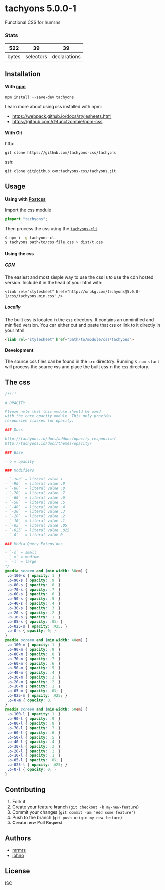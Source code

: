 # tachyons 5.0.0-1

Functional CSS for humans

### Stats

522 | 39 | 39
---|---|---
bytes | selectors | declarations

## Installation

#### With [npm](https://npmjs.com)

```
npm install --save-dev tachyons
```

Learn more about using css installed with npm:
* https://webpack.github.io/docs/stylesheets.html
* https://github.com/defunctzombie/npm-css

#### With Git

http:
```
git clone https://github.com/tachyons-css/tachyons
```

ssh:
```
git clone git@github.com:tachyons-css/tachyons.git
```

## Usage

#### Using with [Postcss](https://github.com/postcss/postcss)

Import the css module

```css
@import "tachyons";
```

Then process the css using the [`tachyons-cli`](https://github.com/tachyons-css/tachyons-cli)

```sh
$ npm i -g tachyons-cli
$ tachyons path/to/css-file.css > dist/t.css
```

#### Using the css

##### CDN
The easiest and most simple way to use the css is to use the cdn hosted version. Include it in the head of your html with:

```
<link rel="stylesheet" href="http://unpkg.com/tachyons@5.0.0-1/css/tachyons.min.css" />
```

##### Locally
The built css is located in the `css` directory. It contains an unminified and minified version.
You can either cut and paste that css or link to it directly in your html.

```html
<link rel="stylesheet" href="path/to/module/css/tachyons">
```

#### Development

The source css files can be found in the `src` directory.
Running `$ npm start` will process the source css and place the built css in the `css` directory.

## The css

```css
/*!!!

# OPACITY

Please note that this module should be used
with the core opacity module. This only provides
responsive classes for opacity.

### Docs

http://tachyons.io/docs/addons/opacity-responsive/
http://tachyons.io/docs/themes/opacity/

### Base

- o = opacity

### Modifiers

- `-100` = literal value 1
- `-90`  = literal value .9
- `-80`  = literal value .8
- `-70`  = literal value .7
- `-60`  = literal value .6
- `-50`  = literal value .5
- `-40`  = literal value .4
- `-30`  = literal value .3
- `-20`  = literal value .2
- `-10`  = literal value .1
- `-05`  = literal value .05
- `-025` = literal value .025
- `-0`   = literal value 0

### Media Query Extensions

- `-s` = small
- `-m` = medium
- `-l` = large
*/
@media screen and (min-width: 30em) {
 .o-100-s { opacity: 1; }
 .o-90-s { opacity: .9; }
 .o-80-s { opacity: .8; }
 .o-70-s { opacity: .7; }
 .o-60-s { opacity: .6; }
 .o-50-s { opacity: .5; }
 .o-40-s { opacity: .4; }
 .o-30-s { opacity: .3; }
 .o-20-s { opacity: .2; }
 .o-10-s { opacity: .1; }
 .o-05-s { opacity: .05; }
 .o-025-s { opacity: .025; }
 .o-0-s { opacity: 0; }
}
@media screen and (min-width: 48em) {
 .o-100-m { opacity: 1; }
 .o-90-m { opacity: .9; }
 .o-80-m { opacity: .8; }
 .o-70-m { opacity: .7; }
 .o-60-m { opacity: .6; }
 .o-50-m { opacity: .5; }
 .o-40-m { opacity: .4; }
 .o-30-m { opacity: .3; }
 .o-20-m { opacity: .2; }
 .o-10-m { opacity: .1; }
 .o-05-m { opacity: .05; }
 .o-025-m { opacity: .025; }
 .o-0-m { opacity: 0; }
}
@media screen and (min-width: 60em) {
 .o-100-l { opacity: 1; }
 .o-90-l { opacity: .9; }
 .o-80-l { opacity: .8; }
 .o-70-l { opacity: .7; }
 .o-60-l { opacity: .6; }
 .o-50-l { opacity: .5; }
 .o-40-l { opacity: .4; }
 .o-30-l { opacity: .3; }
 .o-20-l { opacity: .2; }
 .o-10-l { opacity: .1; }
 .o-05-l { opacity: .05; }
 .o-025-l { opacity: .025; }
 .o-0-l { opacity: 0; }
}
```

## Contributing

1. Fork it
2. Create your feature branch (`git checkout -b my-new-feature`)
3. Commit your changes (`git commit -am 'Add some feature'`)
4. Push to the branch (`git push origin my-new-feature`)
5. Create new Pull Request

## Authors

* [mrmrs](http://mrmrs.io)
* [johno](http://johnotander.com)

## License

ISC

